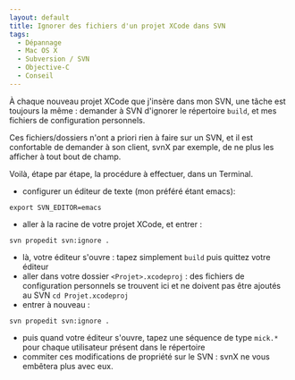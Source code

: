 ```yaml
---
layout: default
title: Ignorer des fichiers d'un projet XCode dans SVN
tags:
  - Dépannage
  - Mac OS X
  - Subversion / SVN
  - Objective-C
  - Conseil
---
```


À chaque nouveau projet XCode que j'insère dans mon SVN, une tâche est toujours
la même : demander à SVN d'ignorer le répertoire `build`, et mes fichiers de
configuration personnels.

Ces fichiers/dossiers n'ont a priori rien à faire sur un SVN, et il est
confortable de demander à son client, svnX par exemple, de ne plus les afficher
à tout bout de champ.

Voilà, étape par étape, la procédure à effectuer, dans un Terminal.

- configurer un éditeur de texte (mon préféré étant emacs):

```
export SVN_EDITOR=emacs
```

- aller à la racine de votre projet XCode, et entrer :

```
svn propedit svn:ignore .
```

- là, votre éditeur s'ouvre : tapez simplement `build` puis quittez votre
  éditeur
- aller dans votre dossier `<Projet>.xcodeproj` : des fichiers de configuration
  personnels se trouvent ici et ne doivent pas être ajoutés au SVN
  `cd Projet.xcodeproj`
- entrer à nouveau :

```
svn propedit svn:ignore .
```

- puis quand votre éditeur s'ouvre, tapez une séquence de type `mick.*` pour
  chaque utilisateur présent dans le répertoire
- commiter ces modifications de propriété sur le SVN : svnX ne vous embêtera
  plus avec eux.
